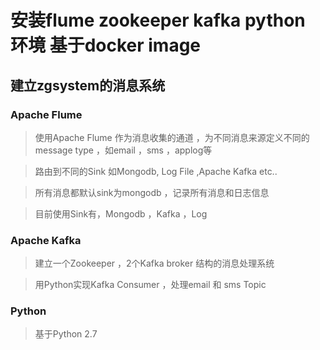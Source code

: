 # 安装flume zookeeper kafka python 环境 基于docker image

## 建立zgsystem的消息系统

### Apache Flume

  > 使用Apache Flume 作为消息收集的通道 ，为不同消息来源定义不同的message type ，如email ，sms ，applog等
  
  > 路由到不同的Sink 如Mongodb, Log File ,Apache Kafka etc..
  
  > 所有消息都默认sink为mongodb ，记录所有消息和日志信息
  
  > 目前使用Sink有，Mongodb ，Kafka ，Log


### Apache Kafka

  > 建立一个Zookeeper ，2个Kafka broker 结构的消息处理系统
  
  > 用Python实现Kafka Consumer ，处理email 和 sms Topic

### Python

  > 基于Python 2.7

  
